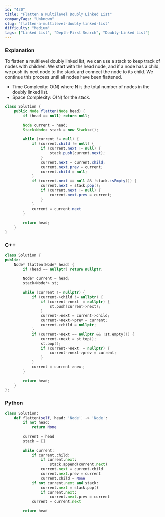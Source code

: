 ```yaml
---
id: "430"
title: "Flatten a Multilevel Doubly Linked List"
companyTags: "Unknown"
slug: "flatten-a-multilevel-doubly-linked-list"
difficulty: "Medium"
tags: ["Linked List", "Depth-First Search", "Doubly-Linked List"]
---
```


### Explanation
To flatten a multilevel doubly linked list, we can use a stack to keep track of nodes with children. We start with the head node, and if a node has a child, we push its next node to the stack and connect the node to its child. We continue this process until all nodes have been flattened.

* Time Complexity: O(N) where N is the total number of nodes in the doubly linked list.
* Space Complexity: O(N) for the stack.

```java
class Solution {
    public Node flatten(Node head) {
        if (head == null) return null;
        
        Node current = head;
        Stack<Node> stack = new Stack<>();
        
        while (current != null) {
            if (current.child != null) {
                if (current.next != null) {
                    stack.push(current.next);
                }
                current.next = current.child;
                current.next.prev = current;
                current.child = null;
            }
            if (current.next == null && !stack.isEmpty()) {
                current.next = stack.pop();
                if (current.next != null) {
                    current.next.prev = current;
                }
            }
            current = current.next;
        }
        
        return head;
    }
}
```

### C++
```cpp
class Solution {
public:
    Node* flatten(Node* head) {
        if (head == nullptr) return nullptr;
        
        Node* current = head;
        stack<Node*> st;
        
        while (current != nullptr) {
            if (current->child != nullptr) {
                if (current->next != nullptr) {
                    st.push(current->next);
                }
                current->next = current->child;
                current->next->prev = current;
                current->child = nullptr;
            }
            if (current->next == nullptr && !st.empty()) {
                current->next = st.top();
                st.pop();
                if (current->next != nullptr) {
                    current->next->prev = current;
                }
            }
            current = current->next;
        }
        
        return head;
    }
};
```

### Python
```python
class Solution:
    def flatten(self, head: 'Node') -> 'Node':
        if not head:
            return None
        
        current = head
        stack = []
        
        while current:
            if current.child:
                if current.next:
                    stack.append(current.next)
                current.next = current.child
                current.next.prev = current
                current.child = None
            if not current.next and stack:
                current.next = stack.pop()
                if current.next:
                    current.next.prev = current
            current = current.next
            
        return head
```